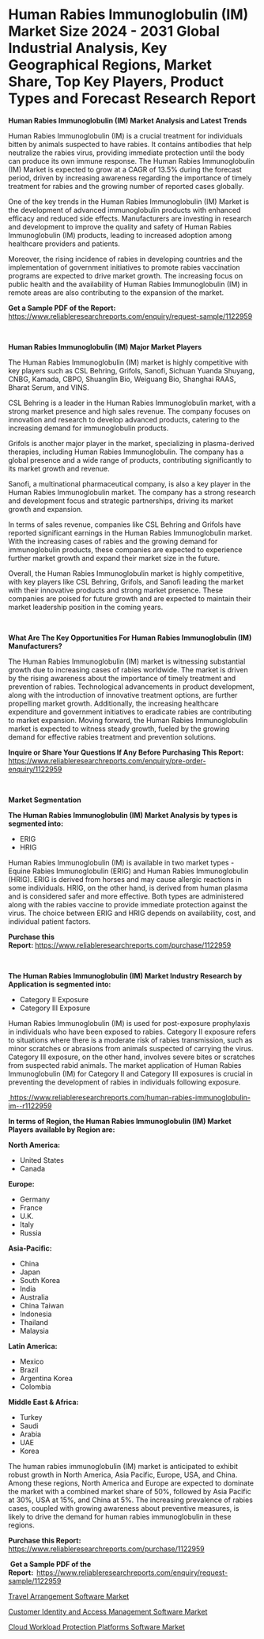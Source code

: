 <p><h1>Human Rabies Immunoglobulin (IM) Market Size 2024 - 2031 Global Industrial Analysis, Key Geographical Regions, Market Share, Top Key Players, Product Types and Forecast Research Report</h1></p><p><strong>Human Rabies Immunoglobulin (IM) Market Analysis and Latest Trends</strong></p>
<p><p>Human Rabies Immunoglobulin (IM) is a crucial treatment for individuals bitten by animals suspected to have rabies. It contains antibodies that help neutralize the rabies virus, providing immediate protection until the body can produce its own immune response. The Human Rabies Immunoglobulin (IM) Market is expected to grow at a CAGR of 13.5% during the forecast period, driven by increasing awareness regarding the importance of timely treatment for rabies and the growing number of reported cases globally.</p><p>One of the key trends in the Human Rabies Immunoglobulin (IM) Market is the development of advanced immunoglobulin products with enhanced efficacy and reduced side effects. Manufacturers are investing in research and development to improve the quality and safety of Human Rabies Immunoglobulin (IM) products, leading to increased adoption among healthcare providers and patients.</p><p>Moreover, the rising incidence of rabies in developing countries and the implementation of government initiatives to promote rabies vaccination programs are expected to drive market growth. The increasing focus on public health and the availability of Human Rabies Immunoglobulin (IM) in remote areas are also contributing to the expansion of the market.</p></p>
<p><strong>Get a Sample PDF of the Report:&nbsp;</strong> <a href="https://www.reliableresearchreports.com/enquiry/request-sample/1122959">https://www.reliableresearchreports.com/enquiry/request-sample/1122959</a></p>
<p>&nbsp;</p>
<p><strong>Human Rabies Immunoglobulin (IM) Major Market Players</strong></p>
<p><p>The Human Rabies Immunoglobulin (IM) market is highly competitive with key players such as CSL Behring, Grifols, Sanofi, Sichuan Yuanda Shuyang, CNBG, Kamada, CBPO, Shuanglin Bio, Weiguang Bio, Shanghai RAAS, Bharat Serum, and VINS.</p><p>CSL Behring is a leader in the Human Rabies Immunoglobulin market, with a strong market presence and high sales revenue. The company focuses on innovation and research to develop advanced products, catering to the increasing demand for immunoglobulin products.</p><p>Grifols is another major player in the market, specializing in plasma-derived therapies, including Human Rabies Immunoglobulin. The company has a global presence and a wide range of products, contributing significantly to its market growth and revenue.</p><p>Sanofi, a multinational pharmaceutical company, is also a key player in the Human Rabies Immunoglobulin market. The company has a strong research and development focus and strategic partnerships, driving its market growth and expansion.</p><p>In terms of sales revenue, companies like CSL Behring and Grifols have reported significant earnings in the Human Rabies Immunoglobulin market. With the increasing cases of rabies and the growing demand for immunoglobulin products, these companies are expected to experience further market growth and expand their market size in the future.</p><p>Overall, the Human Rabies Immunoglobulin market is highly competitive, with key players like CSL Behring, Grifols, and Sanofi leading the market with their innovative products and strong market presence. These companies are poised for future growth and are expected to maintain their market leadership position in the coming years.</p></p>
<p>&nbsp;</p>
<p><strong>What Are The Key Opportunities For Human Rabies Immunoglobulin (IM) Manufacturers?</strong></p>
<p><p>The Human Rabies Immunoglobulin (IM) market is witnessing substantial growth due to increasing cases of rabies worldwide. The market is driven by the rising awareness about the importance of timely treatment and prevention of rabies. Technological advancements in product development, along with the introduction of innovative treatment options, are further propelling market growth. Additionally, the increasing healthcare expenditure and government initiatives to eradicate rabies are contributing to market expansion. Moving forward, the Human Rabies Immunoglobulin market is expected to witness steady growth, fueled by the growing demand for effective rabies treatment and prevention solutions.</p></p>
<p><strong>Inquire or Share Your Questions If Any Before Purchasing This Report:</strong> <a href="https://www.reliableresearchreports.com/enquiry/pre-order-enquiry/1122959">https://www.reliableresearchreports.com/enquiry/pre-order-enquiry/1122959</a></p>
<p>&nbsp;</p>
<p><strong>Market Segmentation</strong></p>
<p><strong>The Human Rabies Immunoglobulin (IM) Market Analysis by types is segmented into:</strong></p>
<p><ul><li>ERIG</li><li>HRIG</li></ul></p>
<p><p>Human Rabies Immunoglobulin (IM) is available in two market types - Equine Rabies Immunoglobulin (ERIG) and Human Rabies Immunoglobulin (HRIG). ERIG is derived from horses and may cause allergic reactions in some individuals. HRIG, on the other hand, is derived from human plasma and is considered safer and more effective. Both types are administered along with the rabies vaccine to provide immediate protection against the virus. The choice between ERIG and HRIG depends on availability, cost, and individual patient factors.</p></p>
<p><strong>Purchase this Report:&nbsp;</strong><a href="https://www.reliableresearchreports.com/purchase/1122959">https://www.reliableresearchreports.com/purchase/1122959</a></p>
<p>&nbsp;</p>
<p><strong>The Human Rabies Immunoglobulin (IM) Market Industry Research by Application is segmented into:</strong></p>
<p><ul><li>Category II Exposure</li><li>Category III Exposure</li></ul></p>
<p><p>Human Rabies Immunoglobulin (IM) is used for post-exposure prophylaxis in individuals who have been exposed to rabies. Category II exposure refers to situations where there is a moderate risk of rabies transmission, such as minor scratches or abrasions from animals suspected of carrying the virus. Category III exposure, on the other hand, involves severe bites or scratches from suspected rabid animals. The market application of Human Rabies Immunoglobulin (IM) for Category II and Category III exposures is crucial in preventing the development of rabies in individuals following exposure.</p></p>
<p><a href="https://www.reliableresearchreports.com/human-rabies-immunoglobulin-im--r1122959">&nbsp;https://www.reliableresearchreports.com/human-rabies-immunoglobulin-im--r1122959</a></p>
<p><strong>In terms of Region, the Human Rabies Immunoglobulin (IM) Market Players available by Region are:</strong></p>
<p>
    <p> <strong> North America: </strong>
        <ul>
            <li>United States</li>
            <li>Canada</li>
        </ul>
        </p> 
    <p> <strong> Europe: </strong>
        <ul>
            <li>Germany</li>
            <li>France</li>
            <li>U.K.</li>
            <li>Italy</li>
            <li>Russia</li>
        </ul>
        </p> 
    <p> <strong> Asia-Pacific: </strong>
        <ul>
            <li>China</li>
            <li>Japan</li>
            <li>South Korea</li>
            <li>India</li>
            <li>Australia</li>
            <li>China Taiwan</li>
            <li>Indonesia</li>
            <li>Thailand</li>
            <li>Malaysia</li>
        </ul>
        </p> 
    <p> <strong> Latin America: </strong>
        <ul>
            <li>Mexico</li>
            <li>Brazil</li>
            <li>Argentina Korea</li>
            <li>Colombia</li>
        </ul>
        </p> 
    <p> <strong> Middle East & Africa: </strong>
        <ul>
            <li>Turkey</li>
            <li>Saudi</li>
            <li>Arabia</li>
            <li>UAE</li>
            <li>Korea</li>
        </ul>
    </p>
    </p>
<p><p>The human rabies immunoglobulin (IM) market is anticipated to exhibit robust growth in North America, Asia Pacific, Europe, USA, and China. Among these regions, North America and Europe are expected to dominate the market with a combined market share of 50%, followed by Asia Pacific at 30%, USA at 15%, and China at 5%. The increasing prevalence of rabies cases, coupled with growing awareness about preventive measures, is likely to drive the demand for human rabies immunoglobulin in these regions.</p></p>
<p><strong>Purchase this Report: </strong><a href="https://www.reliableresearchreports.com/purchase/1122959">https://www.reliableresearchreports.com/purchase/1122959</a></p>
<p>&nbsp;<strong>Get a Sample PDF of the Report:&nbsp;&nbsp;</strong><a href="https://www.reliableresearchreports.com/enquiry/request-sample/1122959">https://www.reliableresearchreports.com/enquiry/request-sample/1122959</a></p>
<p><strong></strong></p>
<p><p><a href="https://github.com/mabenkhyari11/Market-Research-Report-List-1/blob/main/travel-arrangement-software-market.md">Travel Arrangement Software Market</a></p><p><a href="https://github.com/marloy8/Market-Research-Report-List-5/blob/main/customer-identity-and-access-management-software-market.md">Customer Identity and Access Management Software Market</a></p><p><a href="https://github.com/WillieWoodard/Market-Research-Report-List-5/blob/main/cloud-workload-protection-platforms-software-market.md">Cloud Workload Protection Platforms Software Market</a></p></p>